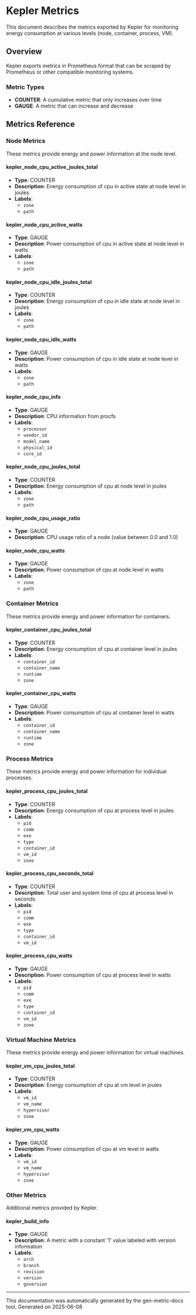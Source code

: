 # Kepler Metrics

This document describes the metrics exported by Kepler for monitoring energy consumption at various levels (node, container, process, VM).

## Overview

Kepler exports metrics in Prometheus format that can be scraped by Prometheus or other compatible monitoring systems.

### Metric Types

- **COUNTER**: A cumulative metric that only increases over time
- **GAUGE**: A metric that can increase and decrease

## Metrics Reference

### Node Metrics

These metrics provide energy and power information at the node level.

#### kepler_node_cpu_active_joules_total

- **Type**: COUNTER
- **Description**: Energy consumption of cpu in active state at node level in joules
- **Labels**:
  - `zone`
  - `path`

#### kepler_node_cpu_active_watts

- **Type**: GAUGE
- **Description**: Power consumption of cpu in active state at node level in watts
- **Labels**:
  - `zone`
  - `path`

#### kepler_node_cpu_idle_joules_total

- **Type**: COUNTER
- **Description**: Energy consumption of cpu in idle state at node level in joules
- **Labels**:
  - `zone`
  - `path`

#### kepler_node_cpu_idle_watts

- **Type**: GAUGE
- **Description**: Power consumption of cpu in idle state at node level in watts
- **Labels**:
  - `zone`
  - `path`

#### kepler_node_cpu_info

- **Type**: GAUGE
- **Description**: CPU information from procfs
- **Labels**:
  - `processor`
  - `vendor_id`
  - `model_name`
  - `physical_id`
  - `core_id`

#### kepler_node_cpu_joules_total

- **Type**: COUNTER
- **Description**: Energy consumption of cpu at node level in joules
- **Labels**:
  - `zone`
  - `path`

#### kepler_node_cpu_usage_ratio

- **Type**: GAUGE
- **Description**: CPU usage ratio of a node (value between 0.0 and 1.0)

#### kepler_node_cpu_watts

- **Type**: GAUGE
- **Description**: Power consumption of cpu at node level in watts
- **Labels**:
  - `zone`
  - `path`

### Container Metrics

These metrics provide energy and power information for containers.

#### kepler_container_cpu_joules_total

- **Type**: COUNTER
- **Description**: Energy consumption of cpu at container level in joules
- **Labels**:
  - `container_id`
  - `container_name`
  - `runtime`
  - `zone`

#### kepler_container_cpu_watts

- **Type**: GAUGE
- **Description**: Power consumption of cpu at container level in watts
- **Labels**:
  - `container_id`
  - `container_name`
  - `runtime`
  - `zone`

### Process Metrics

These metrics provide energy and power information for individual processes.

#### kepler_process_cpu_joules_total

- **Type**: COUNTER
- **Description**: Energy consumption of cpu at process level in joules
- **Labels**:
  - `pid`
  - `comm`
  - `exe`
  - `type`
  - `container_id`
  - `vm_id`
  - `zone`

#### kepler_process_cpu_seconds_total

- **Type**: COUNTER
- **Description**: Total user and system time of cpu at process level in seconds
- **Labels**:
  - `pid`
  - `comm`
  - `exe`
  - `type`
  - `container_id`
  - `vm_id`

#### kepler_process_cpu_watts

- **Type**: GAUGE
- **Description**: Power consumption of cpu at process level in watts
- **Labels**:
  - `pid`
  - `comm`
  - `exe`
  - `type`
  - `container_id`
  - `vm_id`
  - `zone`

### Virtual Machine Metrics

These metrics provide energy and power information for virtual machines.

#### kepler_vm_cpu_joules_total

- **Type**: COUNTER
- **Description**: Energy consumption of cpu at vm level in joules
- **Labels**:
  - `vm_id`
  - `vm_name`
  - `hypervisor`
  - `zone`

#### kepler_vm_cpu_watts

- **Type**: GAUGE
- **Description**: Power consumption of cpu at vm level in watts
- **Labels**:
  - `vm_id`
  - `vm_name`
  - `hypervisor`
  - `zone`

### Other Metrics

Additional metrics provided by Kepler.

#### kepler_build_info

- **Type**: GAUGE
- **Description**: A metric with a constant '1' value labeled with version information
- **Labels**:
  - `arch`
  - `branch`
  - `revision`
  - `version`
  - `goversion`

---

This documentation was automatically generated by the gen-metric-docs tool. Generated on 2025-06-08

